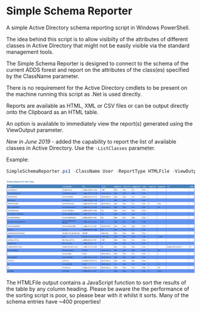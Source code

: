 # Simple Schema Reporter
A simple Active Directory schema reporting script in Windows PowerShell.

The idea behind this script is to allow visibilty of the attributes of different classes in Active
Directory that might not be easily visible via the standard management tools.

The Simple Schema Reporter is designed to connect to the schema of the current ADDS forest
and report on the attributes of the class(es) specified by the ClassName parameter.

There is no requirement for the Active Directory cmdlets to be present on the machine running this
script as .Net is used directly.

Reports are available as HTML, XML or CSV files or can be output directly onto the Clipboard as an HTML table.

An option is available to immediately view the report(s) generated using the ViewOutput parameter.

*New in June 2019* - added the capability to report the list of available classes in Active Directory. Use
the ``-ListClasses`` parameter.

Example:

```powershell
SimpleSchemaReporter.ps1 -ClassName User -ReportType HTMLFile -ViewOutput
```

![Screenshot of HTML report](SimpleSchemaReporter.png)

The HTMLFile output contains a JavaScript function to sort the results of the table by any column heading.
Please be aware the the performance of the sorting script is poor, so please bear with it whilst it sorts.
Many of the schema entries have ~400 properties!


